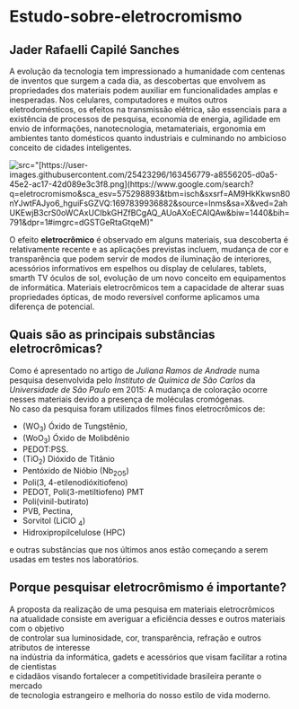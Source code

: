 # Estudo-sobre-eletrocromismo
## Jader Rafaelli Capilé Sanches

 A evolução da tecnologia tem impressionado a humanidade com centenas de inventos que surgem a cada dia, as descobertas que envolvem as propriedades dos materiais podem auxiliar em funcionalidades amplas e inesperadas.
 Nos celulares, computadores e muitos outros eletrodomésticos, os efeitos na transmissão elétrica, são essenciais para a existência de processos de pesquisa, economia de energia, agilidade em envio de informações, nanotecnologia, metamateriais, ergonomia em ambientes tanto domésticos quanto industriais e culminando no ambicioso conceito de cidades inteligentes.

 <picture>
    <img alt= src="[https://user-images.githubusercontent.com/25423296/163456779-a8556205-d0a5-45e2-ac17-42d089e3c3f8.png](https://www.google.com/search?q=eletrocromismo&sca_esv=575298893&tbm=isch&sxsrf=AM9HkKkwsn80nYJwtFAJyo6_hguiFsGZVQ:1697839936882&source=lnms&sa=X&ved=2ahUKEwjB3crS0oWCAxUCIbkGHZfBCgAQ_AUoAXoECAIQAw&biw=1440&bih=791&dpr=1#imgrc=dGSTGeRtaGtqeM)">
</picture>

 O efeito **eletrocrômico** é observado em alguns materiais, sua descoberta é relativamente recente e as aplicações previstas incluem, mudança de cor e transparência que podem servir de modos de iluminação de interiores, acessórios informativos em espelhos ou display de celulares, tablets, smarth TV óculos de sol, evolução de um novo conceito em equipamentos de informática. Materiais eletrocrômicos tem a capacidade de alterar suas propriedades ópticas, de modo reversível conforme aplicamos uma diferença de potencial. 

## Quais são as principais substâncias eletrocrômicas?
 Como é apresentado no artigo de *Juliana Ramos de Andrade* numa pesquisa desenvolvida pelo *Instituto de Química de São Carlos* da *Universidade de São Paulo* em 2015: A mudança de coloração ocorre nesses materiais devido a presença de moléculas cromógenas. </br>No caso da pesquisa foram utilizados filmes finos eletrocrômicos de:
 * (WO<sub>3</sub>) Óxido de Tungstênio,
 * (WoO<sub>3</sub>) Óxido de Molibdênio 
 * PEDOT:PSS. 
 * (TiO<sub>2</sub>) Dióxido de Titânio 
 * Pentóxido de Nióbio (Nb<sub>2O5</sub>) 
 * Poli(3, 4-etilenodióxitiofeno) 
 * PEDOT, Poli(3-metiltiofeno) PMT 
 * Poli(vinil-butirato) 
 * PVB, Pectina, 
 * Sorvitol (LiClO <sub>4</sub>) 
 * Hidroxipropilcelulose (HPC) 
 
 e outras substâncias que nos últimos anos estão começando a serem usadas em testes nos laboratórios.
 
## Porque pesquisar eletrocrômismo é importante?
 A proposta da realização de uma pesquisa em materiais eletrocrômicos </br>na atualidade consiste em averiguar a eficiência desses e outros materiais com o objetivo </br>de controlar sua luminosidade, cor, transparência, refração e outros atributos de interesse</br> na indústria da informática, gadets e acessórios que visam facilitar a rotina de cientistas</br> e cidadãos visando fortalecer a competitividade brasileira perante o mercado </br>de tecnologia estrangeiro e melhoria do nosso estilo de vida moderno. 

